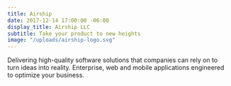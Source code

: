 ```yaml
---
title: Airship
date: 2017-12-14 17:00:00 -06:00
display_title: Airship LLC
subtitle: Take your product to new heights
image: "/uploads/airship-logo.svg"
---
```


Delivering high-quality software solutions that companies can rely on to turn ideas into reality. Enterprise, web and mobile applications engineered to optimize your business.